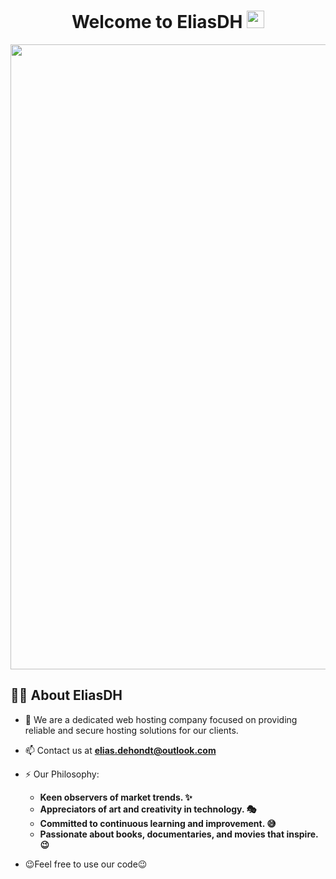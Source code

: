 <h1 align="center">Welcome to EliasDH <img src="https://media.giphy.com/media/hvRJCLFzcasrR4ia7z/giphy.gif" width="28"></h1>

<p align="center">
  <img src="https://github.com/user-attachments/assets/cdf2c925-42b4-4b14-8429-3d5b02abe639" style="width: 1000px; height: auto;" />
</p>

## 🙋‍♂️ About EliasDH
  - 👯 We are a dedicated web hosting company focused on providing reliable and secure hosting solutions for our clients.
  - 📫 Contact us at **elias.dehondt@outlook.com**

  - ⚡ Our Philosophy: 
      - **Keen observers of market trends. ✨**
      - **Appreciators of art and creativity in technology. 🎭**
      - **Committed to continuous learning and improvement. 😅**
      - **Passionate about books, documentaries, and movies that inspire. 😉**

- 😉Feel free to use our code😉
